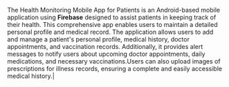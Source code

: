 The Health Monitoring Mobile App for Patients is an Android-based mobile application using **Firebase**
designed to assist patients in keeping track of their health. This comprehensive app
enables users to maintain a detailed personal profile and medical record. The
application allows users to add and manage a patient's personal profile, medical history,
doctor appointments, and vaccination records. Additionally, it provides alert messages
to notify users about upcoming doctor appointments, daily medications, and necessary
vaccinations.Users can also upload images of prescriptions for illness records, ensuring a complete
and easily accessible medical history.|
